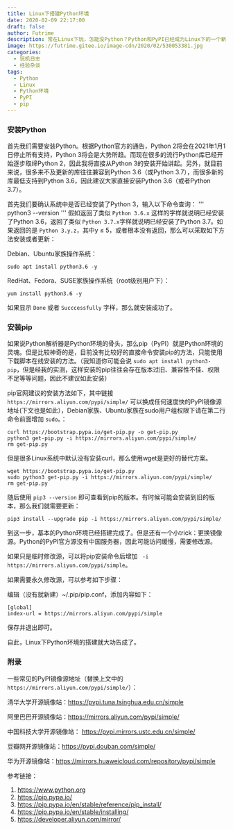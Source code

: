 ```yaml
---
title: Linux下搭建Python环境
date: 2020-02-09 22:17:00
draft: false
author: Futrime
description: 常在Linux下玩，怎能没Python？Python和PyPI已经成为Linux下的一个新的风尚。现在许多热门的领域都逐渐被Python和PyPI所占领。Python凭借着它的极高的开发效率，成功拿下了一个又一个新的领域。而且，Python的存在打破了众多爱好者和传统意义上“服务器”的界限。可以说，在将来的3-4年内，将会是Python的时代。这篇文章我将会讲述一下如何在Linux下搭建Python和PyPI环境。
image: https://futrime.gitee.io/image-cdn/2020/02/530053381.jpg
categories:
  - 玩机日志
  - 经验杂谈
tags:
  - Python
  - Linux
  - Python环境
  - PyPI
  - pip
---
```


### 安装Python
首先我们需要安装Python。根据Python官方的通告，Python 2将会在2021年1月1日停止所有支持，Python 3将会是大势所趋。而现在很多的流行Python库已经开始逐步取缔Python 2，因此我将直接从Python 3的安装开始讲起。另外，就目前来说，很多来不及更新的库往往兼容到Python 3.6（或Python 3.7），而很多新的库最低支持到Python 3.6，因此建议大家直接安装Python 3.6（或者Python 3.7）。

首先我们要确认系统中是否已经安装了Python 3，输入以下命令查询：
'''
python3 --version
'''
假如返回了类似 `Python 3.6.x` 这样的字样就说明已经安装了Python 3.6，返回了类似 `Python 3.7.x`字样就说明已经安装了Python 3.7。如果返回的是 `Python 3.y.z`，其中y ≤ 5，或者根本没有返回，那么可以采取如下方法安装或者更新：

Debian、Ubuntu家族操作系统：
```
sudo apt install python3.6 -y
```
RedHat、Fedora、SUSE家族操作系统（root级别用户下）：
```
yum install python3.6 -y
```
如果显示 `Done` 或者 `Succcessfully` 字样，那么就安装成功了。

### 安装pip
如果说Python解析器是Python环境的骨头，那么pip（PyPI）就是Python环境的灵魂。但是比较神奇的是，目前没有比较好的直接命令安装pip的方法，只能使用下载脚本在线安装的方法。（我知道你可能会说 `sudo apt install python3-pip`，但是经我的实测，这样安装的pip往往会存在版本过旧、兼容性不佳、权限不足等等问题，因此不建议如此安装）

pip官网建议的安装方法如下，其中链接 `https://mirrors.aliyun.com/pypi/simple/` 可以换成任何速度快的PyPI镜像源地址(下文也是如此），Debian家族、Ubuntu家族在sudo用户组权限下请在第二行命令前面增加 `sudo`。：
```
curl https://bootstrap.pypa.io/get-pip.py -o get-pip.py
python3 get-pip.py -i https://mirrors.aliyun.com/pypi/simple/
rm get-pip.py
```
但是很多Linux系统中默认没有安装curl，那么使用wget是更好的替代方案。
```
wget https://bootstrap.pypa.io/get-pip.py
sudo python3 get-pip.py -i https://mirrors.aliyun.com/pypi/simple/
rm get-pip.py
```

随后使用 `pip3 --version` 即可查看到pip的版本。有时候可能会安装到旧的版本，那么我们就需要更新：
```
pip3 install --upgrade pip -i https://mirrors.aliyun.com/pypi/simple/
```

到这一步，基本的Python环境已经搭建完成了。但是还有一个小trick：更换镜像源。Python的PyPI官方源没有中国服务器，因此可能访问缓慢，需要修改源。

如果只是临时修改源，可以将pip安装命令后增加 ` -i https://mirrors.aliyun.com/pypi/simple`。

如果需要永久修改源，可以参考如下步骤：

编辑（没有就新建）~/.pip/pip.conf，添加内容如下：
```
[global]
index-url = https://mirrors.aliyun.com/pypi/simple
```
保存并退出即可。

自此，Linux下Python环境的搭建就大功告成了。

### 附录
一些常见的PyPI镜像源地址（替换上文中的`https://mirrors.aliyun.com/pypi/simple/`）：

清华大学开源镜像站：https://pypi.tuna.tsinghua.edu.cn/simple

阿里巴巴开源镜像站：https://mirrors.aliyun.com/pypi/simple/

中国科技大学开源镜像站： https://pypi.mirrors.ustc.edu.cn/simple/

豆瓣网开源镜像站：https://pypi.douban.com/simple/

华为开源镜像站：https://mirrors.huaweicloud.com/repository/pypi/simple

参考链接：
1. https://www.python.org
1. https://pip.pypa.io/
1. https://pip.pypa.io/en/stable/reference/pip_install/
1. https://pip.pypa.io/en/stable/installing/
1. https://developer.aliyun.com/mirror/

